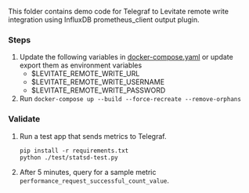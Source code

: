 This folder contains demo code for Telegraf to Levitate remote write integration
using InfluxDB prometheus_client output plugin.

### Steps

1. Update the following variables in [docker-compose.yaml](./docker-compose.yaml) or update export them as environment variables
   - $LEVITATE_REMOTE_WRITE_URL
   - $LEVITATE_REMOTE_WRITE_USERNAME
   - $LEVITATE_REMOTE_WRITE_PASSWORD
2. Run `docker-compose up --build --force-recreate --remove-orphans`

### Validate

1. Run a test app that sends metrics to Telegraf.
   ```
   pip install -r requirements.txt
   python ./test/statsd-test.py
   ```
2. After 5 minutes, query for a sample metric `performance_request_successful_count_value`.
